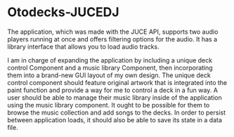 # Otodecks-JUCEDJ
  The application, which was made with the JUCE API, supports two audio players running at once and offers filtering options for the audio. It has a library interface that allows you to load audio tracks.

I am in charge of expanding the application by including a unique deck control Component and a music library Component, then incorporating them into a brand-new GUI layout of my own design. The unique deck control component should feature original artwork that is integrated into the paint function and provide a way for me to control a deck in a fun way. A user should be able to manage their music library inside of the application using the music library component. It ought to be possible for them to browse the music collection and add songs to the decks. In order to persist between application loads, it should also be able to save its state in a data file.
